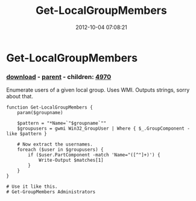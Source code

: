 ﻿---
pid:            3678
poster:         charles keisler
title:          Get-LocalGroupMembers
date:           2012-10-04 07:08:21
format:         posh
parent:         1286
parent:         1286
children:       4970
---

# Get-LocalGroupMembers

### [download](3678.ps1) - [parent](1286.md) - children: [4970](4970.md)

Enumerate users of a given local group. Uses WMI. Outputs strings, sorry about that.

```posh
function Get-LocalGroupMembers {
	param($groupname)

	$pattern = "*Name=`"$groupname`""
	$groupusers = gwmi Win32_GroupUser | Where { $_.GroupComponent -like $pattern }

	# Now extract the usernames.
	foreach ($user in $groupusers) {
		if ($user.PartComponent -match 'Name="([^"]+)') {
			Write-Output $matches[1]
		}
	}
}

# Use it like this.
# Get-GroupMembers Administrators
```
